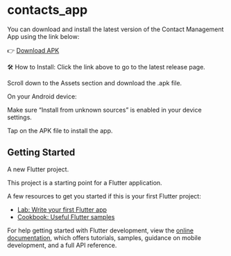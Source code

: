 # contacts_app

You can download and install the latest version of the Contact Management App using the link below:

👉 [Download APK](https://github.com/SHREE-NIKESH-R/Contact_Management_App/releases/download/v1.0/Contact_Management_shreenikesh.apk)

🛠️ How to Install:
Click the link above to go to the latest release page.

Scroll down to the Assets section and download the .apk file.

On your Android device:

Make sure “Install from unknown sources” is enabled in your device settings.

Tap on the APK file to install the app.




## Getting Started

A new Flutter project.

This project is a starting point for a Flutter application.

A few resources to get you started if this is your first Flutter project:

- [Lab: Write your first Flutter app](https://docs.flutter.dev/get-started/codelab)
- [Cookbook: Useful Flutter samples](https://docs.flutter.dev/cookbook)

For help getting started with Flutter development, view the
[online documentation](https://docs.flutter.dev/), which offers tutorials,
samples, guidance on mobile development, and a full API reference.
